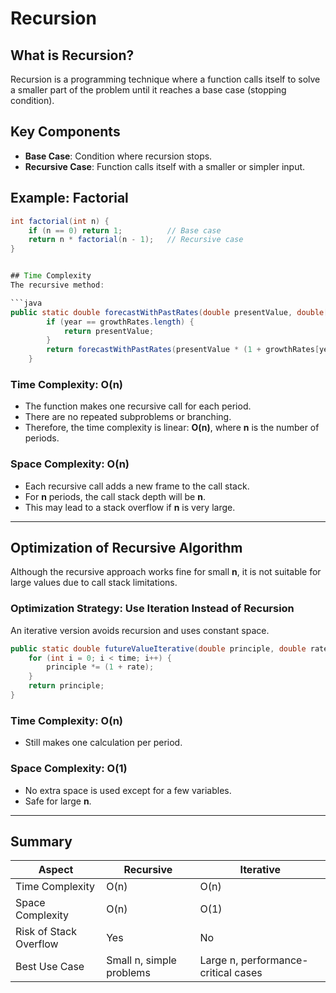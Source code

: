 # Recursion

## What is Recursion?
Recursion is a programming technique where a function calls itself to solve a smaller part of the problem until it reaches a base case (stopping condition).

## Key Components
- **Base Case**: Condition where recursion stops.
- **Recursive Case**: Function calls itself with a smaller or simpler input.

## Example: Factorial
```java
int factorial(int n) {
    if (n == 0) return 1;          // Base case
    return n * factorial(n - 1);   // Recursive case
}


## Time Complexity
The recursive method:

```java
public static double forecastWithPastRates(double presentValue, double[] growthRates, int year) {
        if (year == growthRates.length) {
            return presentValue;
        }
        return forecastWithPastRates(presentValue * (1 + growthRates[year]), growthRates, year + 1);
    }
```

### Time Complexity: O(n)

* The function makes one recursive call for each period.
* There are no repeated subproblems or branching.
* Therefore, the time complexity is linear: **O(n)**, where **n** is the number of periods.

### Space Complexity: O(n)

* Each recursive call adds a new frame to the call stack.
* For **n** periods, the call stack depth will be **n**.
* This may lead to a stack overflow if **n** is very large.

---

## Optimization of Recursive Algorithm

Although the recursive approach works fine for small **n**, it is not suitable for large values due to call stack limitations.

### Optimization Strategy: Use Iteration Instead of Recursion

An iterative version avoids recursion and uses constant space.

```java
public static double futureValueIterative(double principle, double rate, int time) {
    for (int i = 0; i < time; i++) {
        principle *= (1 + rate);
    }
    return principle;
}
```

### Time Complexity: O(n)

* Still makes one calculation per period.

### Space Complexity: O(1)

* No extra space is used except for a few variables.
* Safe for large **n**.

---

## Summary

| Aspect                 | Recursive                | Iterative                           |
| ---------------------- | ------------------------ | ----------------------------------- |
| Time Complexity        | O(n)                     | O(n)                                |
| Space Complexity       | O(n)                     | O(1)                                |
| Risk of Stack Overflow | Yes                      | No                                  |
| Best Use Case          | Small n, simple problems | Large n, performance-critical cases |


